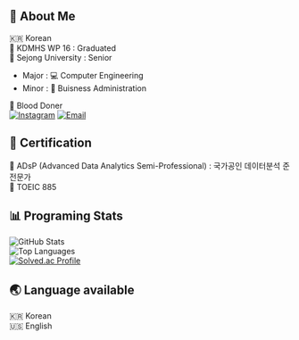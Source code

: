 ## 🚀 About Me  
🇰🇷 Korean  
🔹 KDMHS WP 16 : Graduated  
🔹 Sejong University : Senior  
  - Major : 💻 Computer Engineering
  - Minor : 💼 Buisness Administration
    
🔹 Blood Doner  
[![Instagram](https://img.shields.io/badge/Instagram-E4405F?style=flat-square&logo=instagram&logoColor=white)](https://www.instagram.com/gdj0208/)
[![Email](https://img.shields.io/badge/Email-D14836?style=flat-square&logo=gmail&logoColor=white)](mailto:gdjsun@naver.com)



## 📝 Certification
🔹 ADsP (Advanced Data Analytics Semi-Professional) : 국가공인 데이터분석 준전문가  
🔹 TOEIC 885  



## 📊 Programing Stats  
![GitHub Stats](https://github-readme-stats.vercel.app/api?username=gdj0208&show_icons=true&theme=radical)  
![Top Languages](https://github-readme-stats.vercel.app/api/top-langs/?username=gdj0208&layout=compact&theme=radical)  
[![Solved.ac Profile](http://mazassumnida.wtf/api/generate_badge?boj=gdj0208)](https://solved.ac/gdj0208)  



## 🌏 Language available  
🇰🇷 Korean  
🇺🇸 English  
